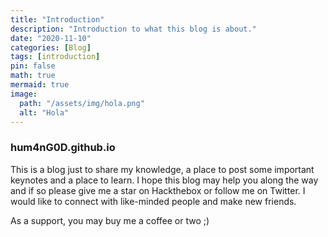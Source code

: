 ```yaml
---
title: "Introduction"
description: "Introduction to what this blog is about."
date: "2020-11-10"
categories: [Blog]
tags: [introduction]
pin: false
math: true
mermaid: true
image:
  path: "/assets/img/hola.png"
  alt: "Hola"
---
```


### hum4nG0D.github.io

This is a blog just to share my knowledge, a place to post some important keynotes and a place to learn. I hope this blog may help you along the way and if so please give me a star on Hackthebox or follow me on Twitter. I would like to connect with like-minded people and make new friends.

As a support, you may buy me a coffee or two ;)
